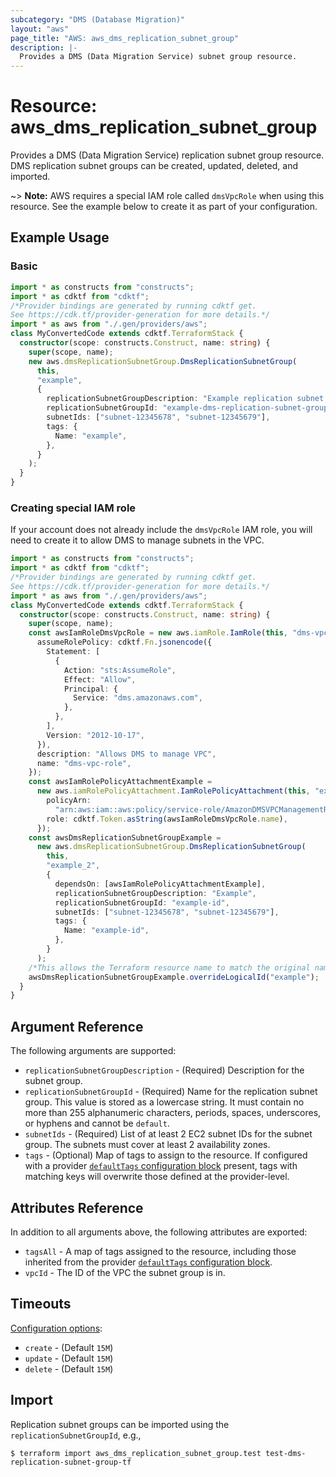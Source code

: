 ```yaml
---
subcategory: "DMS (Database Migration)"
layout: "aws"
page_title: "AWS: aws_dms_replication_subnet_group"
description: |-
  Provides a DMS (Data Migration Service) subnet group resource.
---
```


# Resource: aws_dms_replication_subnet_group

Provides a DMS (Data Migration Service) replication subnet group resource. DMS replication subnet groups can be created, updated, deleted, and imported.

~> **Note:** AWS requires a special IAM role called `dmsVpcRole` when using this resource. See the example below to create it as part of your configuration.

## Example Usage

### Basic

```typescript
import * as constructs from "constructs";
import * as cdktf from "cdktf";
/*Provider bindings are generated by running cdktf get.
See https://cdk.tf/provider-generation for more details.*/
import * as aws from "./.gen/providers/aws";
class MyConvertedCode extends cdktf.TerraformStack {
  constructor(scope: constructs.Construct, name: string) {
    super(scope, name);
    new aws.dmsReplicationSubnetGroup.DmsReplicationSubnetGroup(
      this,
      "example",
      {
        replicationSubnetGroupDescription: "Example replication subnet group",
        replicationSubnetGroupId: "example-dms-replication-subnet-group-tf",
        subnetIds: ["subnet-12345678", "subnet-12345679"],
        tags: {
          Name: "example",
        },
      }
    );
  }
}

```

### Creating special IAM role

If your account does not already include the `dmsVpcRole` IAM role, you will need to create it to allow DMS to manage subnets in the VPC.

```typescript
import * as constructs from "constructs";
import * as cdktf from "cdktf";
/*Provider bindings are generated by running cdktf get.
See https://cdk.tf/provider-generation for more details.*/
import * as aws from "./.gen/providers/aws";
class MyConvertedCode extends cdktf.TerraformStack {
  constructor(scope: constructs.Construct, name: string) {
    super(scope, name);
    const awsIamRoleDmsVpcRole = new aws.iamRole.IamRole(this, "dms-vpc-role", {
      assumeRolePolicy: cdktf.Fn.jsonencode({
        Statement: [
          {
            Action: "sts:AssumeRole",
            Effect: "Allow",
            Principal: {
              Service: "dms.amazonaws.com",
            },
          },
        ],
        Version: "2012-10-17",
      }),
      description: "Allows DMS to manage VPC",
      name: "dms-vpc-role",
    });
    const awsIamRolePolicyAttachmentExample =
      new aws.iamRolePolicyAttachment.IamRolePolicyAttachment(this, "example", {
        policyArn:
          "arn:aws:iam::aws:policy/service-role/AmazonDMSVPCManagementRole",
        role: cdktf.Token.asString(awsIamRoleDmsVpcRole.name),
      });
    const awsDmsReplicationSubnetGroupExample =
      new aws.dmsReplicationSubnetGroup.DmsReplicationSubnetGroup(
        this,
        "example_2",
        {
          dependsOn: [awsIamRolePolicyAttachmentExample],
          replicationSubnetGroupDescription: "Example",
          replicationSubnetGroupId: "example-id",
          subnetIds: ["subnet-12345678", "subnet-12345679"],
          tags: {
            Name: "example-id",
          },
        }
      );
    /*This allows the Terraform resource name to match the original name. You can remove the call if you don't need them to match.*/
    awsDmsReplicationSubnetGroupExample.overrideLogicalId("example");
  }
}

```

## Argument Reference

The following arguments are supported:

* `replicationSubnetGroupDescription` - (Required) Description for the subnet group.
* `replicationSubnetGroupId` - (Required) Name for the replication subnet group. This value is stored as a lowercase string. It must contain no more than 255 alphanumeric characters, periods, spaces, underscores, or hyphens and cannot be `default`.
* `subnetIds` - (Required) List of at least 2 EC2 subnet IDs for the subnet group. The subnets must cover at least 2 availability zones.
* `tags` - (Optional) Map of tags to assign to the resource. If configured with a provider [`defaultTags` configuration block](https://registry.terraform.io/providers/hashicorp/aws/latest/docs#default_tags-configuration-block) present, tags with matching keys will overwrite those defined at the provider-level.

## Attributes Reference

In addition to all arguments above, the following attributes are exported:

* `tagsAll` - A map of tags assigned to the resource, including those inherited from the provider [`defaultTags` configuration block](https://registry.terraform.io/providers/hashicorp/aws/latest/docs#default_tags-configuration-block).
* `vpcId` - The ID of the VPC the subnet group is in.

## Timeouts

[Configuration options](https://developer.hashicorp.com/terraform/language/resources/syntax#operation-timeouts):

- `create` - (Default `15M`)
- `update` - (Default `15M`)
- `delete` - (Default `15M`)

## Import

Replication subnet groups can be imported using the `replicationSubnetGroupId`, e.g.,

```
$ terraform import aws_dms_replication_subnet_group.test test-dms-replication-subnet-group-tf
```

<!-- cache-key: cdktf-0.17.0-pre.15 input-3bbdeee6c7270ef4f7ffb37ea90d794b8048115e3e9f552d5b829144e561d863 -->
